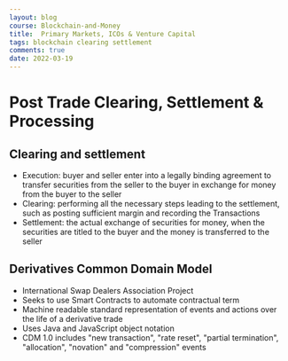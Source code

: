 ```yaml
---
layout: blog
course: Blockchain-and-Money
title:  Primary Markets, ICOs & Venture Capital
tags: blockchain clearing settlement
comments: true
date: 2022-03-19
---
```


# Post Trade Clearing, Settlement & Processing

## Clearing and settlement
*  Execution: buyer and seller enter into a legally binding agreement to transfer securities from the seller to the buyer in exchange for money from the buyer to the seller
*  Clearing: performing all the necessary steps leading to the settlement, such as posting sufficient margin and recording the Transactions
*  Settlement: the actual exchange of securities for money, when the securities are titled to the buyer and the money is transferred to the seller

## Derivatives Common Domain Model
*  International Swap Dealers Association Project
*  Seeks to use Smart Contracts to automate contractual term
*  Machine readable standard representation of events and actions over the life of a derivative trade
*  Uses Java and JavaScript object notation
*  CDM 1.0 includes "new transaction", "rate reset", "partial termination", "allocation", "novation" and "compression" events
